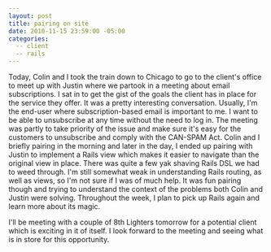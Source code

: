 ```yaml
---
layout: post
title: pairing on site
date: 2010-11-15 23:59:00 -05:00
categories:
  -- client
  -- rails
---
```


Today, Colin and I took the train down to Chicago to go to the client's office to meet up with Justin where we partook in a meeting about email subscriptions.  I sat in to get the gist of the goals the client has in place for the service they offer.  It was a pretty interesting conversation.  Usually, I'm the end\-user where subscription\-based email is important to me.  I want to be able to unsubscribe at any time without the need to log in.  The meeting was partly to take priority of the issue and make sure it's easy for the customers to unsubscribe and comply with the CAN\-SPAM Act.  Colin and I briefly pairing in the morning and later in the day, I ended up pairing with Justin to implement a Rails view which makes it easier to navigate than the original view in place.  There was quite a few yak shaving Rails DSL we had to weed through.  I'm still somewhat weak in understanding Rails routing, as well as views, so I'm not sure if I was of much help.  It was fun pairing though and trying to understand the context of the problems both Colin and Justin were solving.  Throughout the week, I plan to pick up Rails again and learn more about its magic.

I'll be meeting with a couple of 8th Lighters tomorrow for a potential client which is exciting in it of itself.  I look forward to the meeting and seeing what is in store for this opportunity.  
